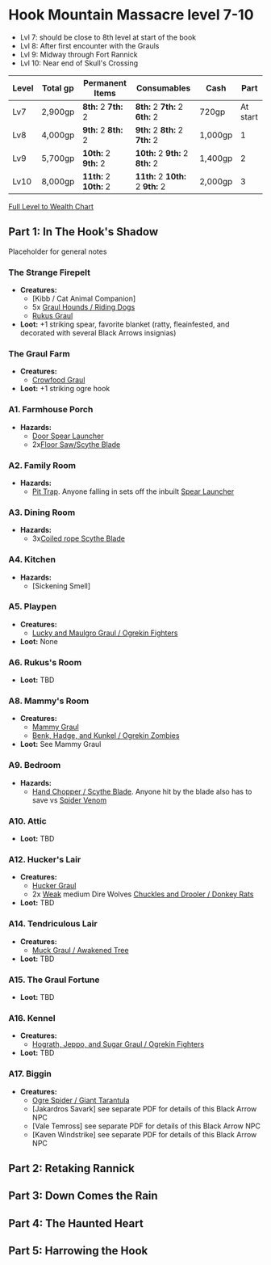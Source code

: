 # Hook Mountain Massacre level 7-10

- Lvl 7: should be close to 8th level at start of the book 
- Lvl 8: After first encounter with the Grauls
- Lvl 9: Midway through Fort Rannick
- Lvl 10: Near end of Skull's Crossing

Level | Total gp | Permanent Items         | Consumables                        | Cash    | Part
------|----------|-------------------------|------------------------------------|---------|-----
Lv7	  | 2,900gp  | **8th:** 2 **7th:** 2   | **8th:** 2 **7th:** 2 **6th:** 2   |   720gp | At start
Lv8   | 4,000gp  | **9th:** 2 **8th:** 2   | **9th:** 2 **8th:** 2 **7th:** 2	  | 1,000gp | 1
Lv9   | 5,700gp  | **10th:** 2 **9th:** 2  | **10th:** 2 **9th:** 2 **8th:** 2	| 1,400gp | 2
Lv10  | 8,000gp  | **11th:** 2 **10th:** 2 | **11th:** 2 **10th:** 2 **9th:** 2 | 2,000gp | 3
[Full Level to Wealth Chart](http://2e.aonprd.com/Rules.aspx?ID=581)

## Part 1: In The Hook's Shadow

Placeholder for general notes

### The Strange Firepelt
 - **Creatures:** 
    - [Kibb / Cat Animal Companion]
    - 5x [Graul Hounds / Riding Dogs](http://2e.aonprd.com/Monsters.aspx?ID=125)
    - [Rukus Graul](https://monster.pf2.tools/v/mox9QoHm)
 - **Loot:** +1 striking spear, favorite blanket (ratty, fleainfested, and decorated with several Black Arrows insignias)

### The Graul Farm
  - **Creatures:** 
    - [Crowfood Graul](https://monster.pf2.tools/v/rT8ZT98R)
  - **Loot:** +1 striking ogre hook
  
### A1. Farmhouse Porch
  - **Hazards:**
    - [Door Spear Launcher](https://2e.aonprd.com/Hazards.aspx?ID=4)
    - 2x[Floor Saw/Scythe Blade](https://2e.aonprd.com/Hazards.aspx?ID=6)

### A2. Family Room
  - **Hazards:**
    - [Pit Trap](https://2e.aonprd.com/Hazards.aspx?ID=1). Anyone falling in sets off the inbuilt [Spear Launcher](https://2e.aonprd.com/Hazards.aspx?ID=4)

### A3. Dining Room
  - **Hazards:**
    - 3x[Coiled rope Scythe Blade](https://2e.aonprd.com/Hazards.aspx?ID=6)
  
### A4. Kitchen
  - **Hazards:**
    - [Sickening Smell]
    
### A5. Playpen
  - **Creatures:** 
    - [Lucky and Maulgro Graul / Ogrekin Fighters](https://monster.pf2.tools/v/cV7bSOhl)
  - **Loot:** None

### A6. Rukus's Room
  - **Loot:** TBD

### A8. Mammy's Room
  - **Creatures:** 
    - [Mammy Graul](https://monster.pf2.tools/v/t18cq9jp)
    - [Benk, Hadge, and Kunkel / Ogrekin Zombies](https://2e.aonprd.com/Monsters.aspx?ID=423)
  - **Loot:** See Mammy Graul

### A9. Bedroom
  - **Hazards:**
    - [Hand Chopper / Scythe Blade](https://2e.aonprd.com/Hazards.aspx?ID=6). Anyone hit by the blade also has to save vs [Spider Venom](https://2e.aonprd.com/Equipment.aspx?ID=118)

### A10. Attic
  - **Loot:** TBD

### A12. Hucker's Lair
  - **Creatures:** 
    - [Hucker Graul](https://monster.pf2.tools/v/b2MCfOFQ)
    - 2x [Weak](http://2e.aonprd.com/Rules.aspx?ID=791) medium Dire Wolves [Chuckles and Drooler / Donkey Rats](https://2e.aonprd.com/Monsters.aspx?ID=416)
  - **Loot:** TBD

### A14. Tendriculous Lair
  - **Creatures:** 
    - [Muck Graul / Awakened Tree](https://2e.aonprd.com/Monsters.aspx?ID=28)
  - **Loot:** TBD

### A15. The Graul Fortune
  - **Loot:** TBD

### A16. Kennel
  - **Creatures:** 
    - [Hograth, Jeppo, and Sugar Graul / Ogrekin Fighters](https://monster.pf2.tools/v/cV7bSOhl)
  - **Loot:** TBD

### A17. Biggin
  - **Creatures:** 
    - [Ogre Spider / Giant Tarantula](http://2e.aonprd.com/Rules.aspx?ID=387)
    - [Jakardros Savark] see separate PDF for details of this Black Arrow NPC
    - [Vale Temross] see separate PDF for details of this Black Arrow NPC
    - [Kaven Windstrike] see separate PDF for details of this Black Arrow NPC

## Part 2: Retaking Rannick


## Part 3: Down Comes the Rain


## Part 4: The Haunted Heart


## Part 5: Harrowing the Hook


